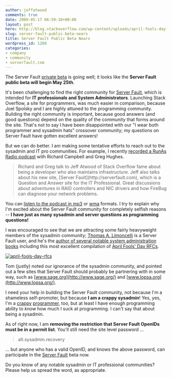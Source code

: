```yaml
---
author: jeffatwood
comments: true
date: 2009-05-17 06:59:10+00:00
layout: post
hero: http://blog.stackoverflow.com/wp-content/uploads/april-fools-day-rfcs.png
slug: server-fault-public-beta-nears
title: Server Fault Public Beta Nears
wordpress_id: 1280
categories:
- company
- community
- serverfault.com
---
```



The Server Fault [private beta](http://blog.stackoverflow.com/2009/04/server-fault-private-beta-begins/) is going well; it looks like the **Server Fault public beta will begin May 25th**.



It's been challenging to find the right community for [Server Fault](http://serverfault.com), which is intended for **IT professionals and System Administrators**. Launching Stack Overflow, a site for programmers, was much easier in comparison, because Joel Spolsky and I are highly attuned to the programming community. Building the right community is important, because good answers (and good questions) depend on the quality of the community that forms around the site. That's not to say I have been disappointed with our "I wear both programmer and sysadmin hats" crossover community; my questions on Server Fault have gotten excellent answers!



But we can do better. I am making some tentative efforts to reach out to the sysadmin and IT pro communities. For example, I recently [recorded a RunAs Radio podcast](http://runasradio.com/default.aspx?showNum=109) with Richard Campbell and Greg Hughes.





<blockquote>
Richard and Greg talk to Jeff Atwood of Stack Overflow fame about being a developer who also maintains infrastructure. Jeff also talks about his new site, [Server Fault](http://serverfault.com), which is a Question and Answer site for the IT Professional. Great discussions about adventures in RAID controllers and NIC drivers and how FireBug can diagnose your network problems.
</blockquote>





You can [listen to the podcast in mp3](http://perseus.franklins.net/runasradio_0109_jeff_atwood.mp3) or [wma](http://perseus.franklins.net/runasradio_0109_jeff_atwood_lo.wma) formats. I try to explain why I'm excited about the Server Fault community for completely selfish reasons -- **I have just as many sysadmin and server questions as programming questions!**



I was encouraged to see that we are attracting some fairly heavyweight members of the sysadmin community; [Thomas A. Limoncelli](http://serverfault.com/users/2019/tomontime) is a Server Fault user, and he's the [author of several notable system administration books](http://everythingsysadmin.com/) including this most excellent compilation of [April Fools' Day RFCs](http://www.amazon.com/o/ASIN/1573980420/codinghorror-20).



[![april-fools-day-rfcs](http://blog.stackoverflow.com/wp-content/uploads/april-fools-day-rfcs.png)](http://www.amazon.com/o/ASIN/1573980420/tomontime-20)



Tom (justly) noted our ignorance of the sysadmin community, and pointed out a few sites that Server Fault should probably be partnering with in some way, such as [www.sage.org](http://www.sage.org/) and [www.lopsa.org](http://www.lopsa.org/).



I need your help in building the Server Fault community, not because I'm a shameless self-promoter, but because **I am a crappy sysadmin**! Yes, yes, I'm a [crappy](http://www.codinghorror.com/blog/archives/000099.html) [programmer](http://www.codinghorror.com/blog/archives/000530.html), too, but at least I have enough programming ability to _know_ how much I suck at programming. I can't say that about being a sysadmin.



As of right now, I am **removing the restriction that Server Fault OpenIDs must be in a permit list**. You'll still need the site level password ...





<blockquote>
alt.sysadmin.recovery
</blockquote>





... but anyone who has a valid OpenID, and knows the above password, can participate in the [Server Fault](http://serverfault.com) beta now.



Do you know of any notable sysadmin or IT professional communities? Please help us spread the word, as appropriate.

